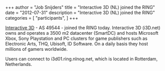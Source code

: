 +++
author = "Job Snijders"
title = "Interactive 3D (NL) joined the RING"
date = "2012-07-31"
description = "Interactive 3D (NL) joined the RING"
categories = [
    "participants",
]
+++

<a href="http://www.i3d.net/">Interactive 3D</a> - AS 49544 - joined the RING today. Interactive 3D (i3D.net) owns and operates a 3500 m2 datacenter (SmartDC) and hosts Microsoft Xbox, Sony Playstation and PC clusters for game publishers such as Electronic Arts, THQ, Ubisoft, ID Software. On a daily basis they host millions of gamers worldwide.

Users can connect to i3d01.ring.nlnog.net, which is located in Rotterdam, Netherlands.

